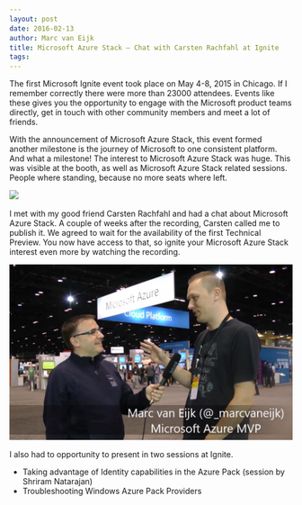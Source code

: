 ```yaml
---
layout: post
date: 2016-02-13
author: Marc van Eijk
title: Microsoft Azure Stack – Chat with Carsten Rachfahl at Ignite
tags:
---
```

The first Microsoft Ignite event took place on May 4-8, 2015 in Chicago. If I remember correctly there were more than 23000 attendees. Events like these gives you the opportunity to engage with the Microsoft product teams directly, get in touch with other community members and meet a lot of friends.

With the announcement of Microsoft Azure Stack, this event formed another milestone is the journey of Microsoft to one consistent platform. And what a milestone! The interest to Microsoft Azure Stack was huge. This was visible at the booth, as well as Microsoft Azure Stack related sessions. People where standing, because no more seats where left.

<img src="/images/2016-02-13/WP_20150504_006.jpg" width="700">

I met with my good friend Carsten Rachfahl and had a chat about Microsoft Azure Stack. A couple of weeks after the recording, Carsten called me to publish it. We agreed to wait for the availability of the first Technical Preview. You now have access to that, so ignite your Microsoft Azure Stack interest even more by watching the recording.

<img src="/images/2016-02-13/Interview.png" width="700">

I also had to opportunity to present in two sessions at Ignite.

- Taking advantage of Identity capabilities in the Azure Pack (session by Shriram Natarajan)
- Troubleshooting Windows Azure Pack Providers
